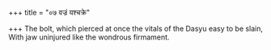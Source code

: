 +++
title = "०७ वज्रं यश्चक्रे"

+++
The bolt, which pierced at once the vitals of the Dasyu easy to be slain,  
     With jaw uninjured like the wondrous firmament.